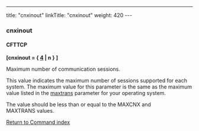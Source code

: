 ---
title: "cnxinout"
linkTitle: "cnxinout"
weight: 420
---<span id="cnxinout"></span>

### cnxinout

#### CFTTCP

****[cnxinout = { <u>4</u> &#124; n } ]****

Maximum number of communication sessions.

This value indicates the maximum number of sessions supported for each system. The maximum value for this parameter is the same as the maximum value listed in the [maxtrans](../maxtrans) parameter for your operating system.

The value should be less than or equal to the MAXCNX and MAXTRANS values.

[Return to Command index](../../)
